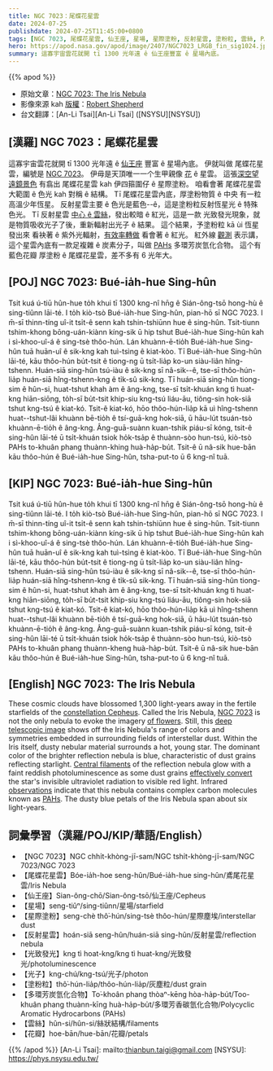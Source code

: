 ```yaml
---
title: NGC 7023：尾蝶花星雲
date: 2024-07-25
publishdate: 2024-07-25T11:45:00+0800
tags: [NGC 7023, 尾蝶花星雲, 仙王座, 星場, 星際塗粉, 反射星雲, 塗粉粒, 雲絲, PAHs, 多環芳炭氫化合物, 光致發光, 光子, 花瓣]
hero: https://apod.nasa.gov/apod/image/2407/NGC7023_LRGB_fin_sig1024.jpg
summary: 這寡宇宙雲花就開 tī 1300 光年遠 ê 仙王座豐富 ê 星場內底。
---
```


{{% apod %}}

- 原始文章：[NGC 7023: The Iris Nebula](https://apod.nasa.gov/apod/ap240725.html)
- 影像來源 kah [版權][copyright]：[Robert Shepherd](https://www.astrobin.com/users/RobsAstro/)
- 台文翻譯：[An-Li Tsai][An-Li Tsai] ([NSYSU][NSYSU])

## [漢羅] NGC 7023：尾蝶花星雲
這寡宇宙雲花就開 tī 1300 光年遠 ê [仙王座][constellation Cepheus] 豐富 ê 星場內底。
伊就叫做 尾蝶花星雲，編號是 [NGC 7023][NGC 7023]。
伊毋是天頂唯一一个生甲親像 [花][of flowers] ê 星雲。
這張[深空望遠鏡景色][deep telescopic image] 有翕出 尾蝶花星雲 kah 伊四箍圍仔 ê 星際塗粉。
咱看會著 尾蝶花星雲 大範圍 ê 色光 kah 對稱 ê 結構。
Tī 尾蝶花星雲內底，厚塗粉物質 ê 中央 有一粒高溫少年恆星。
反射星雲主要 ê 色光是藍色--ê，這是塗粉粒反射恆星光 ê 特殊色光。
Tī 反射星雲 [中心 ê 雲絲][Central filaments]，發出較暗 ê 紅光，這是一款 光致發光現象，就是物質吸收光子了後，重新輻射出光子 ê 結果。
這个結果，予塗粉粒 kā ùi 恆星發出來 看袂著 ê 紫外光輻射，[有效率轉做][effectively convert] 看會著 ê 紅光。
紅外線 [觀測][observations] 表示講，這个星雲內底有一款足複雜 ê 炭素分子，叫做 [PAHs][PAHs] 多環芳炭氫化合物。
這个有 藍色花瓣 厚塗粉 ê 尾蝶花星雲，差不多有 6 光年大。

## [POJ] NGC 7023: Bué-ia̍h-hue Sing-hûn
Tsit kuá ú-tiū hûn-hue to̍h khui tī 1300 kng-nî hn̄g ê Sián-ông-tsō hong-hù ê sing-tiûnn lāi-té.
I to̍h kiò-tsò Bué-ia̍h-hue Sing-hûn, pian-hō sī NGC 7023.
I m̄-sī thinn-tíng uî-it tsi̍t-ê senn kah tshin-tshiūnn hue ê sing-hûn.
Tsit-tiunn tshim-khong bōng-uán-kiànn kíng-sik ū hip tshut Bué-ia̍h-hue Sing-hûn kah i sì-khoo-uî-á ê sing-tsè thôo-hún.
Lán khuànn-ē-tio̍h Bué-ia̍h-hue Sing-hûn tuā huān-uî ê sik-kng kah tuì-tsìng ê kiat-kòo.
Tī Bué-ia̍h-hue Sing-hûn lāi-té, kāu thôo-hún bu̍t-tsit ê tiong-ng ū tsi̍t-lia̍p ko-un siàu-liân hîng-tshenn.
Huán-siā sing-hûn tsú-iàu ê sik-kng sī nâ-sik--ê, tse-sī thôo-hún-lia̍p huán-siā hîng-tshenn-kng ê ti̍k-sû sik-kng.
Tī huán-siā sing-hûn tiong-sim ê hûn-si, huat-tshut khah àm ê âng-kng, tse-sī tsi̍t-khuán kng tì huat-kng hiān-siōng, to̍h-sī bu̍t-tsit khip-siu kng-tsú liáu-āu, tiông-sin hok-siā tshut kng-tsú ê kiat-kó.
Tsit-ê kiat-kó, hōo thôo-hún-lia̍p kā uì hîng-tshenn huat--tshut-lâi khuànn bē-tio̍h ê tsí-guā-kng hok-siā, ū hāu-lu̍t tsuán-tsò khuànn-ē-tio̍h ê âng-kng.
Âng-guā-suànn kuan-tshik piáu-sī kóng, tsit-ê sing-hûn lāi-té ū tsi̍t-khuán tsiok ho̍k-tsa̍p ê thuànn-sòo hun-tsú, kiò-tsò PAHs to-khuân phang thuànn-khing huà-ha̍p-bu̍t.
Tsit-ê ū nâ-sik hue-bān kāu thôo-hún ê Bué-ia̍h-hue Sing-hûn, tsha-put-to ū 6 kng-nî tuā.

## [KIP] NGC 7023: Bué-ia̍h-hue Sing-hûn
Tsit kuá ú-tiū hûn-hue to̍h khui tī 1300 kng-nî hn̄g ê Sián-ông-tsō hong-hù ê sing-tiûnn lāi-té.
I to̍h kiò-tsò Bué-ia̍h-hue Sing-hûn, pian-hō sī NGC 7023.
I m̄-sī thinn-tíng uî-it tsi̍t-ê senn kah tshin-tshiūnn hue ê sing-hûn.
Tsit-tiunn tshim-khong bōng-uán-kiànn kíng-sik ū hip tshut Bué-ia̍h-hue Sing-hûn kah i sì-khoo-uî-á ê sing-tsè thôo-hún.
Lán khuànn-ē-tio̍h Bué-ia̍h-hue Sing-hûn tuā huān-uî ê sik-kng kah tuì-tsìng ê kiat-kòo.
Tī Bué-ia̍h-hue Sing-hûn lāi-té, kāu thôo-hún bu̍t-tsit ê tiong-ng ū tsi̍t-lia̍p ko-un siàu-liân hîng-tshenn.
Huán-siā sing-hûn tsú-iàu ê sik-kng sī nâ-sik--ê, tse-sī thôo-hún-lia̍p huán-siā hîng-tshenn-kng ê ti̍k-sû sik-kng.
Tī huán-siā sing-hûn tiong-sim ê hûn-si, huat-tshut khah àm ê âng-kng, tse-sī tsi̍t-khuán kng tì huat-kng hiān-siōng, to̍h-sī bu̍t-tsit khip-siu kng-tsú liáu-āu, tiông-sin hok-siā tshut kng-tsú ê kiat-kó.
Tsit-ê kiat-kó, hōo thôo-hún-lia̍p kā uì hîng-tshenn huat--tshut-lâi khuànn bē-tio̍h ê tsí-guā-kng hok-siā, ū hāu-lu̍t tsuán-tsò khuànn-ē-tio̍h ê âng-kng.
Âng-guā-suànn kuan-tshik piáu-sī kóng, tsit-ê sing-hûn lāi-té ū tsi̍t-khuán tsiok ho̍k-tsa̍p ê thuànn-sòo hun-tsú, kiò-tsò PAHs to-khuân phang thuànn-kheng huà-ha̍p-bu̍t.
Tsit-ê ū nâ-sik hue-bān kāu thôo-hún ê Bué-ia̍h-hue Sing-hûn, tsha-put-to ū 6 kng-nî tuā.

## [English] NGC 7023: The Iris Nebula
These cosmic clouds have blossomed 1,300 light-years away in the fertile starfields of the [constellation Cepheus][constellation Cepheus].
Called the Iris Nebula, [NGC 7023][NGC 7023] is not the only nebula to evoke the imagery [of flowers][of flowers].
Still, this [deep telescopic image][deep telescopic image] shows off the Iris Nebula's range of colors and symmetries embedded in surrounding fields of interstellar dust.
Within the Iris itself, dusty nebular material surrounds a hot, young star.
The dominant color of the brighter reflection nebula is blue, characteristic of dust grains reflecting starlight.
[Central filaments][Central filaments] of the reflection nebula glow with a faint reddish photoluminescence as some dust grains [effectively convert][effectively convert] the star's invisible ultraviolet radiation to visible red light.
Infrared [observations][observations] indicate that this nebula contains complex carbon molecules known as [PAHs][PAHs].
The dusty blue petals of the Iris Nebula span about six light-years.

## 詞彙學習（漢羅/POJ/KIP/華語/English）
- 【NGC 7023】NGC chhi̍t-khòng-jī-sam/NGC tshi̍t-khòng-jī-sam/NGC 7023/NGC 7023
- 【尾蝶花星雲】Bóe-ia̍h-hoe seng-hûn/Bué-ia̍h-hue sing-hûn/鳶尾花星雲/Iris Nebula
- 【仙王座】Sian-ông-chō/Sian-ông-tsō/仙王座/Cepheus
- 【星場】seng-tiûⁿ/sing-tiûnn/星場/starfield
- 【星際塗粉】seng-chè thô͘-hún/sing-tsè thôo-hún/星際塵埃/interstellar dust
- 【反射星雲】hoán-siā seng-hûn/huán-siā sing-hûn/反射星雲/reflection nebula
- 【光致發光】kng tì hoat-kng/kng tì huat-kng/光致發光/photoluminescence
- 【光子】kng-chú/kng-tsú/光子/photon
- 【塗粉粒】thô͘-hún-lia̍p/thôo-hún-lia̍p/灰塵粒/dust grain
- 【多環芳炭氫化合物】To͘-khoân phang thòaⁿ-kēng hòa-ha̍p-bu̍t/Too-khuân phang thuànn-kīng huà-ha̍p-bu̍t/多環芳香碳氫化合物/Polycyclic Aromatic Hydrocarbons (PAHs)
- 【雲絲】hûn-si/hûn-si/絲狀結構/filaments
- 【花瓣】hoe-bān/hue-bān/花瓣/petals

{{% /apod %}}
[An-Li Tsai]: mailto:thianbun.taigi@gmail.com
[NSYSU]: https://phys.nsysu.edu.tw/

[copyright]: https://apod.nasa.gov/apod/fap/lib/about_apod.html#srapply
[License3]: https://creativecommons.org/licenses/by/3.0/
[License2]:https://creativecommons.org/licenses/by-nc-nd/2.0/

[constellation Cepheus]:http://hawastsoc.org/deepsky/cep/index.html
[NGC 7023]:http://www.universetoday.com/17597/ngc-7023-iris-from-the-dust-by-kent-wood/
[of flowers]:https://apod.nasa.gov/apod/ap080214.html
[deep telescopic image]:https://www.astrobin.com/0ee94l/
[Central filaments]:http://www.spacetelescope.org/news/heic0915/
[effectively convert]:http://adsabs.harvard.edu/cgi-bin/nph-bib_query?bibcode=1989ApJ...347L..25W&db_key=AST&high=3bc4bede8e21358
[observations]:http://cdsads.u-strasbg.fr/cgi-bin/nph-bib_query?2000A%26A...354L..17M&db_key=AST&nosetcookie=1
[PAHs]:https://www.spitzer.caltech.edu/news/feature07-03-spitzer-learns-about-carbons-cosmic-life
